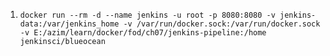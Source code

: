 1) ```
   docker run --rm -d --name jenkins -u root -p 8080:8080 -v jenkins-data:/var/jenkins_home -v /var/run/docker.sock:/var/run/docker.sock -v E:/azim/learn/docker/fod/ch07/jenkins-pipeline:/home jenkinsci/blueocean  
   ```
